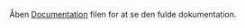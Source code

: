 Åben [Documentation](https://github.com/rts-cmk-wu07/svendeprove-OtakuBoy420/Dokumentation.md) filen for at se den fulde dokumentation.
